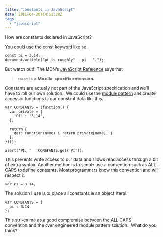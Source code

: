 ```yaml
---
title: "Constants in JavaScript" 
date: 2011-04-20T14:11:28Z
tags:
  - "javascript"
---
```


How are constants declared in JavaScript?

You could use the const keyword like so.

    const pi = 3.14;
    document.writeln("pi is roughly"   pi   ".");

But watch out!  The MDN’s [JavaScript Reference][1] says that

 [1]: https://developer.mozilla.org/en/JavaScript/Reference/Statements/const

> `const` is a **Mozilla-specific extension**.

Constants are actually not part of the JavaScript specification and we’ll have to roll our own solution.  We could use the [module  pattern][2] and create accessor functions to our constant data like this.

 [2]: http://www.yuiblog.com/blog/2007/06/12/module-pattern/

    var CONSTANTS = (function() {
      var private = {
        'PI' : '3.14',
      };
    
      return {
        get: function(name) { return private[name]; }
      };
    })();
    
    alert('PI: '   CONSTANTS.get('PI'));

This prevents write access to our data and allows read access through a bit of extra syntax.  Another method is to simply use a convention such as ALL CAPS to define constants. Most programmers know this convention and will respect it.

    var PI = 3.14;

The solution I use is to place all constants in an object literal.

    var CONSTANTS = {
      pi : 3.14
    };

This strikes me as a good compromise between the ALL CAPS convention and the over engineered module pattern solution.  What do you think?
